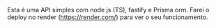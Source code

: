 Esta é uma API simples com node js (TS), fastify e Prisma orm. Farei o deploy no render (https://render.com/) para ver o seu funcionamento.
